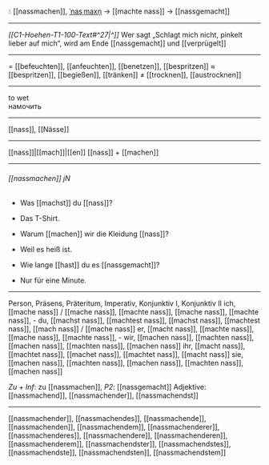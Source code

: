 💧 [[nassmachen]], [ˈnasˌmaxn̩](https://youglish.com/pronounce/nassmachen/german) → [[machte nass]] → [[nassgemacht]]

---
*[[C1-Hoehen-T1-100-Text#^27|^]]* Wer sagt „Schlagt mich nicht, pinkelt lieber auf mich“, wird am Ende [[nassgemacht]] und [[verprügelt]]

---
= [[befeuchten]], [[anfeuchten]], [[benetzen]], [[bespritzen]]
≈ [[bespritzen]], [[begießen]], [[tränken]]
≠ [[trocknen]], [[austrocknen]]

---
to wet  
намочить

---
[[nass]], [[Nässe]]

---
[[nass]]|[[mach]]|[[en]]
[[nass]] + [[machen]]


---
###### [[nassmachen]] jN
- Was [[machst]] du [[nass]]?
- Das T-Shirt.

- Warum [[machen]] wir die Kleidung [[nass]]?
- Weil es heiß ist.

- Wie lange [[hast]] du es [[nassgemacht]]?
- Nur für eine Minute.

---
Person, Präsens, Präteritum, Imperativ, Konjunktiv I, Konjunktiv II
ich, [[mache nass]] / [[mache nass]], [[machte nass]], [[mache nass]], [[machte nass]], -
du, [[machst nass]], [[machtest nass]], [[machst nass]], [[machtest nass]], [[mach nass]] / [[mache nass]]
er, [[macht nass]], [[machte nass]], [[mache nass]], [[machte nass]], -
wir, [[machen nass]], [[machten nass]], [[machen nass]], [[machten nass]], [[machen nass]]
ihr, [[macht nass]], [[machtet nass]], [[machet nass]], [[machtet nass]], [[macht nass]]
sie, [[machen nass]], [[machten nass]], [[machen nass]], [[machten nass]], [[machen nass]]

*Zu + Inf*: zu [[nassmachen]], *P2*: [[nassgemacht]]
Adjektive: [[nassmachend]], [[nassmachender]], [[nassmachendst]]

---
[[nassmachender]], [[nassmachendes]], [[nassmachende]], [[nassmachenden]], [[nassmachendem]], [[nassmachenderer]], [[nassmachenderes]], [[nassmachendere]], [[nassmachenderen]], [[nassmachenderem]], [[nassmachendster]], [[nassmachendstes]], [[nassmachendste]], [[nassmachendsten]], [[nassmachendstem]]